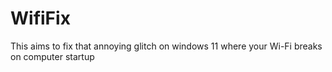 # WifiFix
This aims to fix that annoying glitch on windows 11 where your Wi-Fi breaks on computer startup
